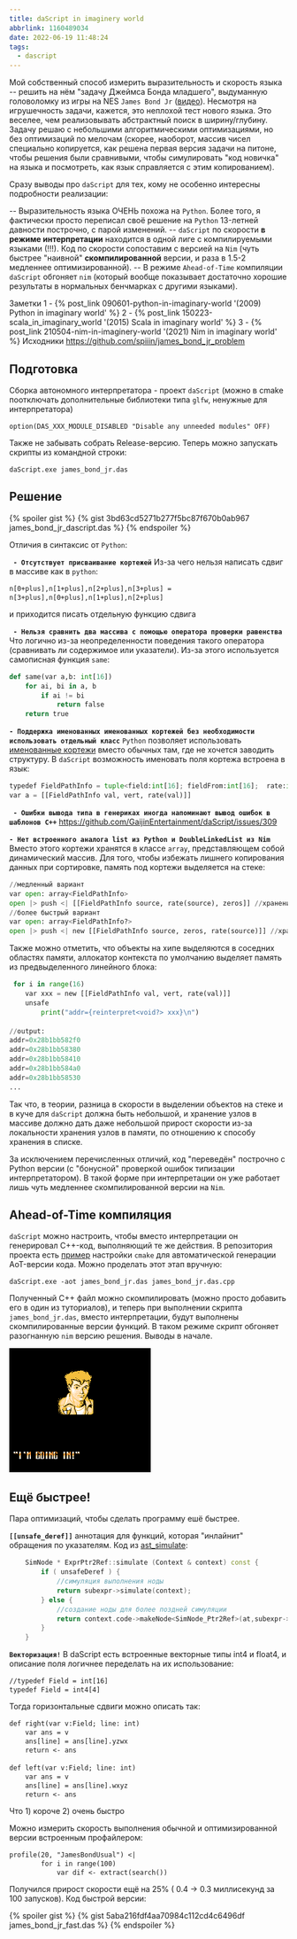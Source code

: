 ```yaml
---
title: daScript in imaginery world
abbrlink: 1160489034
date: 2022-06-19 11:48:24
tags:
  - dascript
---
```


Мой собственный способ измерить выразительность и скорость языка -- решить на нём "задачу Джеймса Бонда младшего", выдуманную головоломку из игры на NES `James Bond Jr` ([видео](https://youtu.be/Kzu_cGHFqM8?t=1290)). Несмотря на игрушечность задачи, кажется, это неплохой тест нового языка. Это веселее, чем реализовывать абстрактный поиск в ширину/глубину. Задачу решаю с небольшими алгоритмическими оптимизациями, но без оптимизаций по мелочам (скорее, наоборот, массив чисел специально копируется, как решена первая версия задачи на питоне, чтобы решения были сравнивыми, чтобы симулировать "код новичка" на языка и посмотреть, как язык справляется с этим копированием).

Сразу выводы про `daScript` для тех, кому не особенно интересны подробности реализации:

-- Выразительность языка ОЧЕНЬ похожа на `Python`. Более того, я фактически просто переписал своё решение на `Python` 13-летней давности построчно, с парой изменений.
-- `daScript` по скорости **в режиме интерпретации** находится в одной лиге с компилируемыми языками (!!!). Код по скорости сопоставим с версией на `Nim` (чуть быстрее "наивной" **скомпилированной** версии, и раза в 1.5-2 медленнее оптимизированной).
-- В режиме `Ahead-of-Time` компиляции `daScript` обгоняет `nim` (который вообще показывает достаточно хорошие результаты в нормальных бенчмарках с другими языками).

<!-- more -->
Заметки
1 - {% post_link 090601-python-in-imaginary-world '(2009) Python in imaginary world' %} 
2 - {% post_link 150223-scala_in_imaginary_world '(2015) Scala in imaginary world' %}
3 - {% post_link 210504-nim-in-imaginery-world '(2021) Nim in imaginary world' %} 
Исходники
https://github.com/spiiin/james_bond_jr_problem

## Подготовка

Сборка автономного интерпретатора - проект `daScript` (можно в cmake поотключать дополнительные библиотеки типа `glfw`, ненужные для интерпретатора)
```
option(DAS_XXX_MODULE_DISABLED "Disable any unneeded modules" OFF)
```
Также не забывать собрать Release-версию. Теперь можно запускать скрипты из командной строки:
```
daScript.exe james_bond_jr.das
```

## Решение

{% spoiler gist %}
{% gist 3bd63cd5271b277f5bc87f670b0ab967 james_bond_jr_dascript.das %}
{% endspoiler %}

Отличия в синтаксис от `Python`:

**` - Отсутствует присваивание кортежей`**
Из-за чего нельзя написать сдвиг в массиве как в `python`:
```
n[0+plus],n[1+plus],n[2+plus],n[3+plus] = n[3+plus],n[0+plus],n[1+plus],n[2+plus]
```
и приходится писать отдельную функцию сдвига

**` - Нельзя сравнить два массива с помощью оператора проверки равенства`**
Что логично из-за неопределенности поведения такого оператора (сравнивать ли содержимое или указатели). Из-за этого используется самописная функция `same`:
```python
def same(var a,b: int[16])
    for ai, bi in a, b
        if ai != bi
            return false
    return true
```

**`- Поддержка именованных именованных кортежей без необходимости использовать отдельный класс`**
`Python` позволяет использовать [именованные кортежи](https://docs.python.org/3.6/library/collections.html?highlight=namedtuple#collections.namedtuple) вместо обычных там, где не хочется заводить структуру. В `daScript` возможность именовать поля кортежа встроена в язык:
```python
typedef FieldPathInfo = tuple<field:int[16]; fieldFrom:int[16];  rate:int>
var a = [[FieldPathInfo val, vert, rate(val)]]
```

**` - Ошибки вывода типа в генериках иногда напоминают вывод ошибок в шаблонов C++`**
https://github.com/GaijinEntertainment/daScript/issues/309

**`- Нет встроенного аналога list из Python и DoubleLinkedList из Nim`**
Вместо этого кортежи хранятся в классе `array`, представляющем собой динамический массив. Для того, чтобы избежать лишнего копирования данных при сортировке, память под кортежи выделяется на стеке:
```python
//медленный вариант
var open: array<FieldPathInfo>
open |> push <| [[FieldPathInfo source, rate(source), zeros]] //хранение в массиве объектов
//более быстрый вариант
var open: array<FieldPathInfo?>
open |> push <| new [[FieldPathInfo source, zeros, rate(source)]] //хранение в массиве ссылок на объекта на хипе
```

Также можно отметить, что объекты на хипе выделяются в соседних областях памяти, аллокатор контекста по умолчанию выделяет память из предвыделенного линейного блока:
```python
 for i in range(16)
    var xxx = new [[FieldPathInfo val, vert, rate(val)]]
    unsafe
        print("addr={reinterpret<void?> xxx}\n")

//output:
addr=0x28b1bb582f0
addr=0x28b1bb58380
addr=0x28b1bb58410
addr=0x28b1bb584a0
addr=0x28b1bb58530
...
```

Так что, в теории, разница в скорости в выделении объектов на стеке и в куче для `daScript` должна быть небольшой, и хранение узлов в массиве должно дать даже небольшой прирост скорости из-за локальности хранения узлов в памяти, по отношению к способу хранения в списке.

За исключением перечисленных отличий, код "переведён" построчно с Python версии (с "бонусной" проверкой ошибок типизации интерпретатором). В такой форме при интерпретации он уже работает лишь чуть медленнее скомпилированной версии на `Nim`.

## Ahead-of-Time компиляция

`daScript` можно настроить, чтобы вместо интерпретации он генерировал C++-код, выполняющий те же действия. В репозитория проекта есть [пример](https://github.com/GaijinEntertainment/daScript/blob/master/examples/tutorial/CMakeLists.txt#L36) настройки `cmake` для автоматической генерации AoT-версии кода.
Можно проделать этот этап вручную:
```
daScript.exe -aot james_bond_jr.das james_bond_jr.das.cpp
```

Полученный C++ файл можно скомпилировать (можно просто добавить его в один из туториалов), и теперь при выполнении скрипта `james_bond_jr.das`, вместо интерпретации, будут выполнены скомпилированные версии функций. В таком режиме скрипт обгоняет разогнанную `nim` версию решения. Выводы в начале.

![jbjr](220619-dascript-in-imaginery-world/jbjr.gif)

## Ещё быстрее!

Пара оптимизаций, чтобы сделать программу ешё быстрее.

**`[[unsafe_deref]]`**
аннотация для функций, которая "инлайнит" обращения по указателям.
Код из [ast_simulate](https://github.com/GaijinEntertainment/daScript/blob/a0fcdfdbf134d3dfb8055c9218c6e57ff4ae925b/src/ast/ast_simulate.cpp#L1023):
```cpp
    SimNode * ExprPtr2Ref::simulate (Context & context) const {
        if ( unsafeDeref ) {
            //симуляция выполнения ноды
            return subexpr->simulate(context);
        } else {
            //создание ноды для более поздней симуляции
            return context.code->makeNode<SimNode_Ptr2Ref>(at,subexpr->simulate(context));
        }
    }
```

**`Векторизация!`**
В daScript есть встроенные векторные типы int4 и float4, и описание поля логичнее переделать на их использование:
```
//typedef Field = int[16]
typedef Field = int4[4]
```
Тогда горизонтальные сдвиги можно описать так:
```
def right(var v:Field; line: int)
    var ans = v
    ans[line] = ans[line].yzwx
    return <- ans

def left(var v:Field; line: int)
    var ans = v
    ans[line] = ans[line].wxyz
    return <- ans
```

Что 1) короче 2) очень быстро

Можно измерить скорость выполнения обычной и оптимизированной версии встроенным профайлером:
```
profile(20, "JamesBondUsual") <|
        for i in range(100)
            var dif <- extract(search())
```

Получился прирост скорости ещё на 25% ( 0.4 -> 0.3 миллисекунд за 100 запусков).
Код быстрой версии:

{% spoiler gist %}
{% gist 5aba216fdf4aa70984c112cd4c6496df james_bond_jr_fast.das %}
{% endspoiler %}
